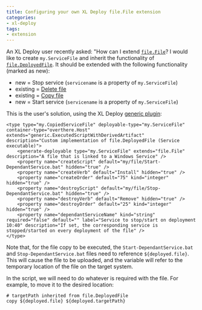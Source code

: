 ```yaml
---
title: Configuring your own XL Deploy file.File extension
categories:
- xl-deploy
tags:
- extension
---
```


An XL Deploy user recently asked: "How can I extend [`file.File`](http://docs.xebialabs.com/releases/latest/deployit/filePluginManual.html#filefile)? I would like to create `my.ServiceFile` and inherit the functionality of [`file.DeployedFile`](http://docs.xebialabs.com/releases/latest/deployit/filePluginManual.html#filedeployedfile). It should be extended with the following functionality (marked as new):

* new = Stop service (`servicename` is a property of `my.ServiceFile`) 
* existing = [Delete file](http://docs.xebialabs.com/releases/latest/deployit/filePluginManual.html#deployed-actions-table)
* existing = [Copy file](http://docs.xebialabs.com/releases/latest/deployit/filePluginManual.html#deployed-actions-table)
* new = Start service (`servicename` is a property of `my.ServiceFile`)

This is the user's solution, using the XL Deploy [generic plugin](http://docs.xebialabs.com/releases/latest/deployit/genericPluginManual.html#executed-script):

    <type type="my.CopiedServiceFile" deployable-type="my.ServiceFile" container-type="overthere.Host" extends="generic.ExecutedScriptWithDerivedArtifact" description="Custom implementation of file.DeployedFile (Service executable)">
        <generate-deployable type="my.ServiceFile" extends="file.File" description="A file that is linked to a Windows Service" />
        <property name="createScript" default="my/file/Start-DependantService.bat" hidden="true" /> 
        <property name="createVerb" default="Install" hidden="true" /> 
        <property name="createOrder" default="75" kind="integer" hidden="true" /> 
        <property name="destroyScript" default="my/file/Stop-DependantService.bat" hidden="true" /> 
        <property name="destroyVerb" default="Remove" hidden="true" /> 
        <property name="destroyOrder" default="25" kind="integer" hidden="true" />
        <property name="dependantServiceName" kind="string" required="false" default="" label="Service to stop/start on deployment 10:40" description="If set, the corresponding service is stopped/started on every deployment of the file" />
    </type>

Note that, for the file copy to be executed, the `Start-DependantService.bat` and `Stop-DependantService.bat` files need to reference `${deployed.file}`. This will cause the file to be uploaded, and the variable will refer to the temporary location of the file on the target system.

In the script, we will need to do whatever is required with the file. For example, to move it to the desired location:

    # targetPath inherited from file.DeployedFile
    copy ${deployed.file} ${deployed.targetPath}
